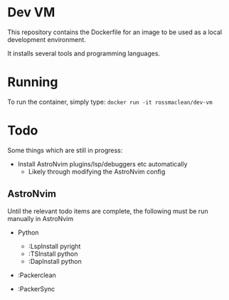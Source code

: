 # Dev VM
This repository contains the Dockerfile for an image to be used as a local development environment.

It installs several tools and programming languages.

# Running
To run the container, simply type:
`docker run -it rossmaclean/dev-vm`

# Todo
Some things which are still in progress:
- Install AstroNvim plugins/lsp/debuggers etc automatically
    - Likely through modifying the AstroNvim config

## AstroNvim
Until the relevant todo items are complete, the following must be run manually in AstroNvim
- Python
    - :LspInstall pyright
    - :TSInstall python
    - :DapInstall python

- :Packerclean
- :PackerSync
